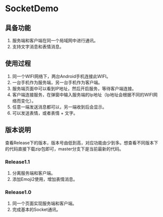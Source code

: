 # SocketDemo

## 具备功能

1. 服务端和客户端在同一个局域网中进行通讯。
2. 支持文字消息和表情消息。

## 使用过程

1. 同一个WIFI网络下，两台Android手机连接此WIFI。
2. 一台手机作为服务端，另一台手机作为客户端。
3. 服务端页面中可以看到IP地址，然后开启服务，等待客户端连接。
4. 客户端连接服务，在弹窗中输入服务端的Ip地址（Ip地址会根据不同的WIFI网络而变化）。
5. 任意一端发送消息都可以，另一端收到后会显示。
6. 可以发送表情，或者表情 + 文字。

## 版本说明

查看Release下的版本，版本号由低到高，对应功能由少到多。想查看不同版本下的代码直接下载zip包即可，master分支下是当前最新的代码。

### Release1.1
1. 分离服务端和客户端。
2. 添加Emoji2使用，增加表情消息。

### Release1.0
1. 同一个页面实现服务端和客户端。
2. 完成基本的Socket通讯。



